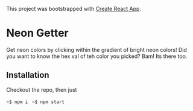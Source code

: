 This project was bootstrapped with [Create React App](https://github.com/facebook/create-react-app).

# Neon Getter

Get neon colors by clicking within the gradient of bright neon colors! Did you want to know the hex val of teh color you picked? Bam! Its there too.

## Installation

Checkout the repo, then just

```~$ npm i ```
```~$ npm start ```